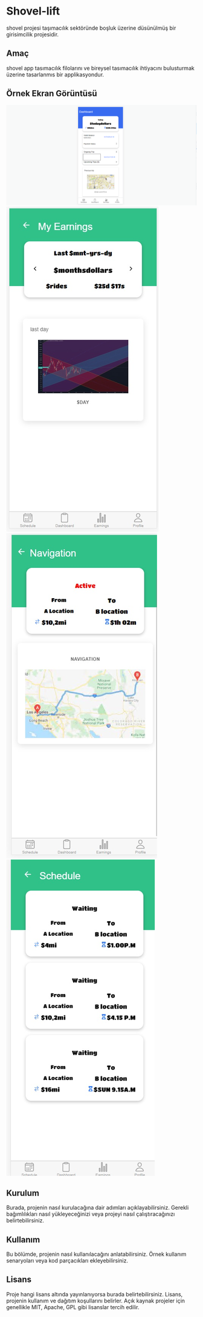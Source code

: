 # Shovel-lift

shovel projesi taşımacılık sektöründe boşluk üzerine düsünülmüş bir girisimcilik projesidir. 

## Amaç

shovel app tasımacılık filolarını ve bireysel tasımacılık ihtiyacını bulusturmak üzerine tasarlanmıs bir applikasyondur.   
## Örnek Ekran Görüntüsü

![Proje Ekran Görüntüsü](dashboard.png)
![Proje Ekran Görüntüsü](my-earning.jpg)
![Proje Ekran Görüntüsü](navigation.jpg)
![Proje Ekran Görüntüsü](schedule.jpg)
## Kurulum

Burada, projenin nasıl kurulacağına dair adımları açıklayabilirsiniz. Gerekli bağımlılıkları nasıl yükleyeceğinizi veya projeyi nasıl çalıştıracağınızı belirtebilirsiniz.

## Kullanım

Bu bölümde, projenin nasıl kullanılacağını anlatabilirsiniz. Örnek kullanım senaryoları veya kod parçacıkları ekleyebilirsiniz.



## Lisans

Proje hangi lisans altında yayınlanıyorsa burada belirtebilirsiniz. Lisans, projenin kullanım ve dağıtım koşullarını belirler. Açık kaynak projeler için genellikle MIT, Apache, GPL gibi lisanslar tercih edilir.

